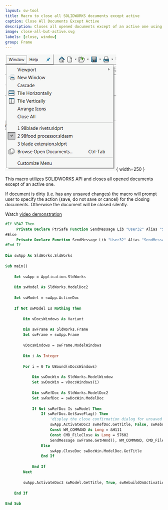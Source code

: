 ```yaml
---
layout: sw-tool
title: Macro to close all SOLIDWORKS documents except active
caption: Close All Documents Except Active
description: Closes all opened documents except of an active one using SOLIDWORKS API
image: close-all-but-active.svg
labels: [close, window]
group: Frame
---
```

![Documents opened in SOLIDWORKS](opened-documents.png){ width=250 }

This macro utilizes SOLIDWORKS API and closes all opened documents except of an active one.

If document is dirty (i.e. has any unsaved changes) the macro will prompt user to specify the action (save, do not save or cancel) for the closing documents. Otherwise the document will be closed silently.

Watch [video demonstration](https://youtu.be/9uZCecGg25I?t=166)

~~~ vb
#If VBA7 Then
     Private Declare PtrSafe Function SendMessage Lib "User32" Alias "SendMessageA" (ByVal hWnd As Long, ByVal wMsg As Long, ByVal wParam As Long, lParam As Any) As Long
#Else
     Private Declare Function SendMessage Lib "User32" Alias "SendMessageA" (ByVal hWnd As Long, ByVal wMsg As Long, ByVal wParam As Long, lParam As Any) As Long
#End If

Dim swApp As SldWorks.SldWorks

Sub main()

    Set swApp = Application.SldWorks
    
    Dim swModel As SldWorks.ModelDoc2
    
    Set swModel = swApp.ActiveDoc
    
    If Not swModel Is Nothing Then
        
        Dim vDocsWindows As Variant
        
        Dim swFrame As SldWorks.Frame
        Set swFrame = swApp.Frame
        
        vDocsWindows = swFrame.ModelWindows
        
        Dim i As Integer
        
        For i = 0 To UBound(vDocsWindows)
            
            Dim swDocWin As SldWorks.ModelWindow
            Set swDocWin = vDocsWindows(i)
            
            Dim swRefDoc As SldWorks.ModelDoc2
            Set swRefDoc = swDocWin.ModelDoc
            
            If Not swRefDoc Is swModel Then
                If swRefDoc.GetSaveFlag() Then
                    'display the close confirmation dialog for unsaved files
                    swApp.ActivateDoc3 swRefDoc.GetTitle, False, swRebuildOnActivation_e.swDontRebuildActiveDoc, 0
                    Const WM_COMMAND As Long = &H111
                    Const CMD_FileClose As Long = 57602
                    SendMessage swFrame.GetHWnd(), WM_COMMAND, CMD_FileClose, 0
                Else
                    swApp.CloseDoc swDocWin.ModelDoc.GetTitle
                End If
                
            End If
        Next
        
        swApp.ActivateDoc3 swModel.GetTitle, True, swRebuildOnActivation_e.swUserDecision, 0
        
    End If
    
End Sub
~~~


